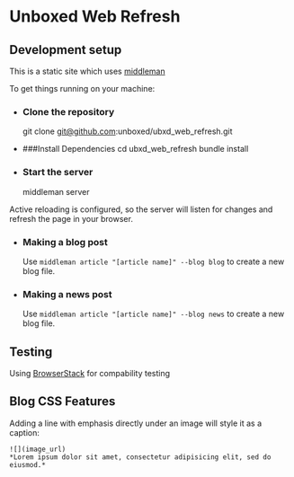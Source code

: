 # Unboxed Web Refresh

## Development setup

This is a static site which uses [middleman](https://github.com/middleman/middleman)

To get things running on your machine:

* ### Clone the repository

    git clone git@github.com:unboxed/ubxd_web_refresh.git


* ###Install Dependencies
    cd ubxd_web_refresh
    bundle install

* ### Start the server
    middleman server

 Active reloading is configured, so the server will listen for changes and refresh the page in your browser.

* ### Making a blog post
    Use `middleman article "[article name]" --blog blog` to create a new blog file.

* ### Making a news post
    Use `middleman article "[article name]" --blog news` to create a new blog file.

## Testing

Using [BrowserStack](https://www.browserstack.com) for compability testing

## Blog CSS Features
  Adding a line with emphasis directly under an image will style it as a caption:
  ```
  ![](image_url)
  *Lorem ipsum dolor sit amet, consectetur adipisicing elit, sed do eiusmod.*
  ```
